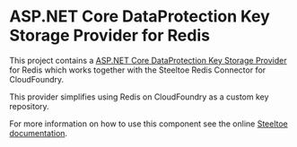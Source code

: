 ﻿# ASP.NET Core DataProtection Key Storage Provider for Redis

This project contains a [ASP.NET Core DataProtection Key Storage Provider](https://docs.asp.net/en/latest/security/data-protection/implementation/key-storage-providers.html) for Redis which works together with the Steeltoe Redis Connector for CloudFoundry. 

This provider simplifies using Redis on CloudFoundry as a custom key repository.

For more information on how to use this component see the online [Steeltoe documentation](https://steeltoe.io/).